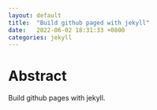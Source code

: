 ```yaml
---
layout: default
title:  "Build github paged with jekyll"
date:   2022-06-02 18:31:33 +0800
categories: jekyll
---
```


# Abstract
Build github pages with jekyll.

